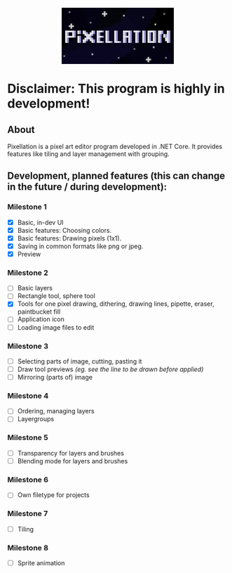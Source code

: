 <p align="center"><img align="center" src="logo-big.png" alt="pixellation logo"></p>

# Disclaimer: This program is highly in development!

## About

Pixellation is a pixel art editor program developed in .NET Core. It provides features like tiling and layer management with grouping.

## Development, planned features (this can change in the future / during development):

### Milestone 1
- [x] Basic, in-dev UI
- [x] Basic features: Choosing colors.
- [x] Basic features: Drawing pixels (1x1).
- [x] Saving in common formats like png or jpeg.
- [x] Preview

### Milestone 2
- [ ] Basic layers
- [ ] Rectangle tool, sphere tool
- [x] Tools for one pixel drawing, dithering, drawing lines, pipette, eraser, paintbucket fill
- [ ] Application icon
- [ ] Loading image files to edit

### Milestone 3
- [ ] Selecting parts of image, cutting, pasting it
- [ ] Draw tool previews *(eg. see the line to be drawn before applied)*
- [ ] Mirroring (parts of) image

### Milestone 4
- [ ] Ordering, managing layers
- [ ] Layergroups

### Milestone 5
- [ ] Transparency for layers and brushes
- [ ] Blending mode for layers and brushes

### Milestone 6
- [ ] Own filetype for projects

### Milestone 7
- [ ] Tiling

### Milestone 8
- [ ] Sprite animation
